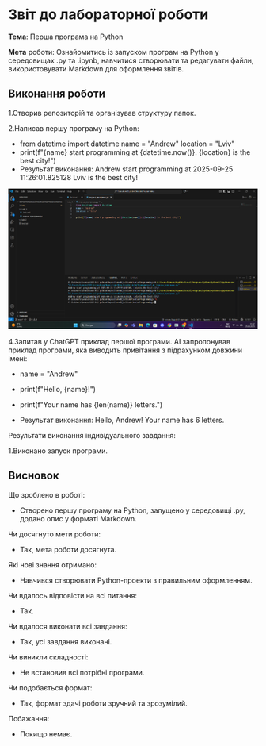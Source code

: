 # Звіт до лабораторної роботи

**Тема**: Перша програма на Python

**Мета** роботи: Ознайомитись із запуском програм на Python у середовищах .py та .ipynb, навчитися створювати та редагувати файли, використовувати Markdown для оформлення звітів.

## Виконання роботи

1.Створив репозиторій та організував структуру папок.

2.Написав першу програму на Python:
- from datetime import datetime
name = "Andrew"
location = "Lviv" 
- print(f"{name} start programming at {datetime.now()}. {location} is the best city!")
- Результат виконання:
Andrew start programming at 2025-09-25 11:26:01.825128 Lviv is the best city!

![alt text](Знімок%20екрана%202025-09-25%20113735.png)


4.Запитав у ChatGPT приклад першої програми.
AI запропонував приклад програми, яка виводить привітання з підрахунком довжини імені:

- name = "Andrew"
- print(f"Hello, {name}!")
- print(f"Your name has {len(name)} letters.")

- Результат виконання:
Hello, Andrew!
Your name has 6 letters.


Результати виконання індивідуального завдання:

1.Виконано запуск програми.

## Висновок

Що зроблено в роботі:
- Створено першу програму на Python, запущено у середовищі .py, додано опис у форматі Markdown.

Чи досягнуто мети роботи:
- Так, мета роботи досягнута.

Які нові знання отримано:
- Навчився створювати Python-проекти з правильним оформленням.

Чи вдалось відповісти на всі питання:
- Так.

Чи вдалося виконати всі завдання:
- Так, усі завдання виконані.

Чи виникли складності:
- Не встановив всі потрібні програми. 

Чи подобається формат:
- Так, формат здачі роботи зручний та зрозумілий.

Побажання:
- Покищо немає.